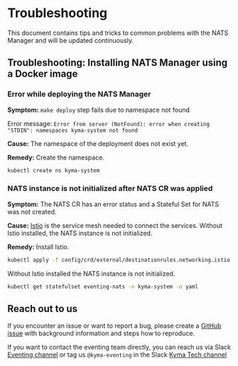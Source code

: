 # Troubleshooting

This document contains tips and tricks to common problems with the NATS Manager and will be updated continuously.

## Troubleshooting: Installing NATS Manager using a Docker image

### Error while deploying the NATS Manager

**Symptom:** `make deploy` step fails due to namespace not found

Error message: `Error from server (NotFound): error when creating "STDIN": namespaces kyma-system not found`

**Cause:** The namespace of the deployment does not exist yet.

**Remedy:** Create the namespace.

   ```sh
   kubectl create ns kyma-system
   ```

### NATS instance is not initialized after NATS CR was applied

**Symptom:** The NATS CR has an error status and a Stateful Set for NATS was not created.

**Cause:** [Istio](https://istio.io) is the service mesh needed to connect the services. Without Istio installed, the NATS instance is not initialized.

**Remedy:** Install Istio.

   ```sh
   kubectl apply -f config/crd/external/destinationrules.networking.istio.io.yaml
   ```

Without Istio installed the NATS instance is not initialized.

   ```sh
   kubectl get statefulset eventing-nats -n kyma-system -o yaml
   ```


## Reach out to us

If you encounter an issue or want to report a bug, please create a [GitHub issue](https://github.com/kyma-project/nats-manager/issues) with background information and
steps how to reproduce.

If you want to contact the eventing team directly, you can reach us via Slack [Eventing channel](https://kyma-community.slack.com/archives/CD1C9GZMK)
or tag us `@kyma-eventing` in the Slack [Kyma Tech channel](https://sap-ti.slack.com/archives/C0140PCSJ5Q)
